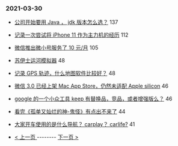 ### 2021-03-30 
- [公司开始要用 Java ， jdk 版本怎么选？](https://www.v2ex.com/t/766378) 137
- [记录一次尝试将 iPhone 11 作为主力机的经历](https://www.v2ex.com/t/766389) 112
- [微信推出微小号服务了 10 元/月](https://www.v2ex.com/t/766369) 105
- [苏伊士运河模拟器](https://www.v2ex.com/t/766518) 48
- [记录 GPS 轨迹，什么地图软件比较好？](https://www.v2ex.com/t/766277) 48
- [微信 3.0 已经上架 Mac App Store，仍然未适配 Apple silicon](https://www.v2ex.com/t/766312) 46
- [google 的一个小众工具 keep 有替换品，竞品，或者增强版么？](https://www.v2ex.com/t/766397) 46
- [看完《孤单又灿烂的神-鬼怪》有点出不来了](https://www.v2ex.com/t/766342) 44
- [大家开车使用的是什么导航？ carplay？ carlife?](https://www.v2ex.com/t/766561) 41 

- [ < 上一页 ](https://github.com/able8/v2ex-hot-record/blob/master/2021-03-29.md) -------- [ 下一页 > ](https://github.com/able8/v2ex-hot-record/blob/master/2021-03-31.md)